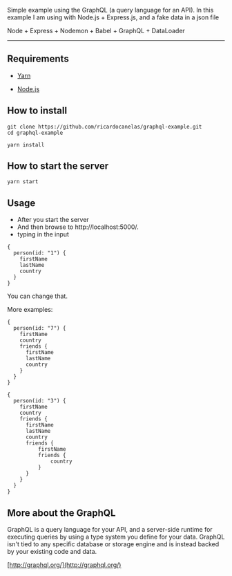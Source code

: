 Simple example using the GraphQL (a query language for an API). In this example I am using with Node.js + Express.js, and a fake data in a json file

Node + Express + Nodemon + Babel + GraphQL + DataLoader

---

## Requirements

* [Yarn](https://yarnpkg.com/en/docs/install)

* [Node.js](https://nodejs.org)

## How to install

```
git clone https://github.com/ricardocanelas/graphql-example.git
cd graphql-example
```
```
yarn install 
```

## How to start the server

```
yarn start
```

## Usage

* After you start the server
* And then browse to http://localhost:5000/. 
* typing in the input 

```
{
  person(id: "1") {
    firstName
    lastName
    country
  }
}
```

You can change that.

More examples:

```
{
  person(id: "7") {
    firstName
    country
    friends {
      firstName
      lastName
      country
    }
  }
}
```

```
{
  person(id: "3") {
    firstName
    country
    friends {
      firstName
      lastName
      country
      friends {
          firstName
          friends {
              country
          }
      }
    }
  }
}
```

## More about the GraphQL

GraphQL is a query language for your API, and a server-side runtime for executing queries by using a type system you define for your data. GraphQL isn't tied to any specific database or storage engine and is instead backed by your existing code and data.

[http://graphql.org/](http://graphql.org/)

